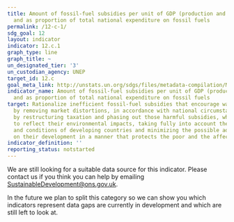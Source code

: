 ```yaml
---
title: Amount of fossil-fuel subsidies per unit of GDP (production and consumption)
  and as proportion of total national expenditure on fossil fuels
permalink: /12-c-1/
sdg_goal: 12
layout: indicator
indicator: 12.c.1
graph_type: line
graph_title: ~
un_designated_tier: '3'
un_custodian_agency: UNEP
target_id: 12.c
goal_meta_link: http://unstats.un.org/sdgs/files/metadata-compilation/Metadata-Goal-12.pdf
indicator_name: Amount of fossil-fuel subsidies per unit of GDP (production and consumption)
  and as proportion of total national expenditure on fossil fuels
target: Rationalize inefficient fossil-fuel subsidies that encourage wasteful consumption
  by removing market distortions, in accordance with national circumstances, including
  by restructuring taxation and phasing out those harmful subsidies, where they exist,
  to reflect their environmental impacts, taking fully into account the specific needs
  and conditions of developing countries and minimizing the possible adverse impacts
  on their development in a manner that protects the poor and the affected communities.
indicator_definition: ''
reporting_status: notstarted
---
```


We are still looking for a suitable data source for this indicator. Please contact us if you think you can help by emailing <a href="mailto:SustainableDevelopment@ons.gov.uk">SustainableDevelopment@ons.gov.uk</a>.

In the future we plan to split this category so we can show you which indicators represent data gaps are currently in development and which are still left to look at.
